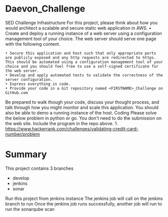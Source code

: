 # Daevon_Challenge
SED Challenge
Infrastructure
For this project, please think about how you would architect a scalable and secure static web application in AWS.
    • Create and deploy a running instance of a web server using a configuration management tool of your choice. The web server should serve one page with the following content.
<!-- <html>
<head>
<title>Hello World</title>
</head>
<body>
<h1>Hello World!</h1>
</body>
</html> -->
    • Secure this application and host such that only appropriate ports are publicly exposed and any http requests are redirected to https. This should be automated using a configuration management tool of your choice and you should feel free to use a self-signed certificate for the web server.
    • Develop and apply automated tests to validate the correctness of the server configuration.
    • Express everything in code.
    • Provide your code in a Git repository named <FIRSTNAME>_Challenge on GitHub.com
Be prepared to walk though your code, discuss your thought process, and talk through how you might monitor and scale this application. You should also be able to demo a running instance of the host.
Coding
Please solve the below problem in python or go. You don't need to do the submission on the web site. Include the program in the repo above.
    1. https://www.hackerrank.com/challenges/validating-credit-card-number/problem
# Summary

This project contains 3 branches
 - develop
 - jenkins
 - sonar

Run this project from jenkins instance
The jenkins job will call on the jenkins branch to run
Once the jenkins job runs successfully, another job will run to run the sonarqube scan